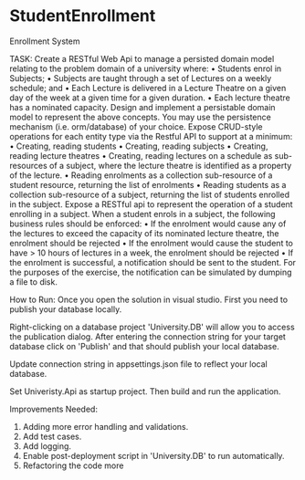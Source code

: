 # StudentEnrollment
Enrollment System

TASK:
Create a RESTful Web Api to manage a persisted domain model relating to the problem domain of a university where:
•	Students enrol in Subjects;
•	Subjects are taught through a set of Lectures on a weekly schedule; and
•	Each Lecture is delivered in a Lecture Theatre on a given day of the week at a given time for a given duration.
•	Each lecture theatre has a nominated capacity.
Design and implement a persistable domain model to represent the above concepts.  You may use the persistence mechanism (i.e. orm/database) of your choice.
Expose CRUD-style operations for each entity type via the Restful API to support at a minimum:
•	Creating, reading students
•	Creating, reading subjects
•	Creating, reading lecture theatres
•	Creating, reading lectures on a schedule as sub-resources of a subject, where the lecture theatre is identified as a property of the lecture.
•	Reading enrolments as a collection sub-resource of a student resource, returning the list of enrolments
•	Reading students as a collection sub-resource of a subject, returning the list of students enrolled in the subject.
Expose a RESTful api to represent the operation of a student enrolling in a subject.   When a student enrols in a subject, the following business rules should be enforced:
•	If the enrolment would cause any of the lectures to exceed the capacity of its nominated lecture theatre, the enrolment should be rejected
•	If the enrolment would cause the student to have > 10 hours of lectures in a week, the enrolment should be rejected
•	If the enrolment is successful, a notification should be sent to the student.  For the purposes of the exercise, the notification can be simulated by dumping a file to disk.

How to Run: 
Once you open the solution in visual studio. First you need to publish your database locally. 

Right-clicking on a database project 'University.DB' will allow you to access the publication dialog. After entering the connection string for your target database click on 'Publish' and that should publish your local database.

Update connection string in appsettings.json file to reflect your local database. 

Set Univeristy.Api as startup project. Then build and run the application.

Improvements Needed:
1. Adding more error handling and validations.
2. Add test cases.
3. Add logging.
4. Enable post-deployment script in 'University.DB' to run automatically.
5. Refactoring the code more